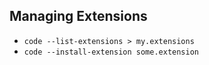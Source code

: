 ## Managing Extensions
 + `code --list-extensions > my.extensions`
 + `code --install-extension some.extension`
